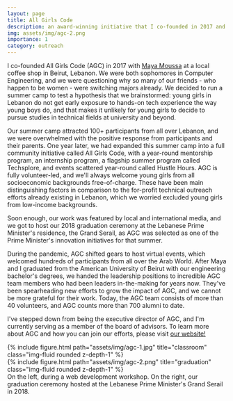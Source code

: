 ```yaml
---
layout: page
title: All Girls Code
description: an award-winning initiative that I co-founded in 2017 and that counts 700+ young girls from the MENA region among its alumni.
img: assets/img/agc-2.png
importance: 1
category: outreach
---
```


I co-founded All Girls Code (AGC) in 2017 with <a href="https://www.linkedin.com/in/maya-moussa/">Maya Moussa</a> at a local coffee shop in Beirut, Lebanon. We were both sophomores in Computer Engineering, and we were questioning why so many of our friends - who happen to be women - were switching majors already. We decided to run a summer camp to test a hypothesis that we brainstormed: young girls in Lebanon do not get early exposure to hands-on tech experience the way young boys do, and that makes it unlikely for young girls to decide to pursue studies in technical fields at university and beyond.

Our summer camp attracted 100+ participants from all over Lebanon, and we were overwhelmed with the positive response from participants and their parents. One year later, we had expanded this summer camp into a full community initiative called All Girls Code, with a year-round mentorship program, an internship program, a flagship summer program called Techsplore, and events scattered year-round called Hustle Hours. AGC is fully volunteer-led, and we'll always welcome young girls from all socioeconomic backgrounds free-of-charge. These have been main distinguishing factors in comparison to the for-profit technical outreach efforts already existing in Lebanon, which we worried excluded young girls from low-income backgrounds.

Soon enough, our work was featured by local and international media, and we got to host our 2018 graduation ceremony at the Lebanese Prime Minister's residence, the Grand Serail, as AGC was selected as one of the Prime Minister's innovation initiatives for that summer.

During the pandemic, AGC shifted gears to host virtual events, which welcomed hundreds of participants from all over the Arab World. After Maya and I graduated from the American University of Beirut with our engineering bachelor's degrees, we handed the leadership positions to incredible AGC team members who had been leaders in-the-making for years now. They've been spearheading new efforts to grow the impact of AGC, and we cannot be more grateful for their work. Today, the AGC team consists of more than 40 volunteers, and AGC counts more than 700 alumni to date.

I've stepped down from being the executive director of AGC, and I'm currently serving as a member of the board of advisors. To learn more about AGC and how you can join our efforts, please visit <a href="https://www.allgirlscode.me">our website!</a>
<div class="row">
    <div class="col-sm mt-3 mt-md-0">
        {% include figure.html path="assets/img/agc-1.jpg" title="classroom" class="img-fluid rounded z-depth-1" %}
    </div>
    <div class="col-sm mt-3 mt-md-0">
        {% include figure.html path="assets/img/agc-2.png" title="graduation" class="img-fluid rounded z-depth-1" %}
    </div>
</div>
<div class="caption">
    On the left, during a web development workshop. On the right, our graduation ceremony hosted at the Lebanese Prime Minister's Grand Serail in 2018.
</div>
